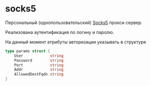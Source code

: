 # socks5
Персональный (однопользовательский) [Socks5](http://en.wikipedia.org/wiki/SOCKS) прокси сервер.

Реализована аутентификация по логину и паролю.

На данный момент атрибуты авторизации указывать в структуре
```go
type params struct {
	User            string
	Password        string
	Port            string
	Addr            string
	AllowedDestFqdn string
}
```